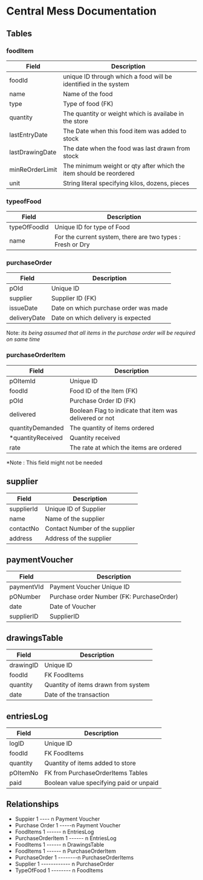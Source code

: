 # Central Mess Documentation

## Tables

### foodItem
Field | Description
-----|--------------
foodId | unique ID through which a food will be identified in the system
name | Name of the food
type | Type of food (FK)
quantity | The quantity or weight which is availabe in the store
lastEntryDate | The Date when this food item was added to stock
lastDrawingDate | The date when the food was last drawn from stock
minReOrderLimit | The minimum weight or qty after which the item should be reordered
unit|String literal specifying kilos, dozens, pieces

### typeofFood
Field | Description
------|-------------
typeOfFoodId | Unique ID for type of Food
name | For the current system, there are two types : Fresh or Dry

### purchaseOrder
Field | Description
------|-------------
pOId| Unique ID
supplier | Supplier ID (FK)
issueDate | Date on which purchase order was made
deliveryDate | Date on which delivery is expected


Note:
*its being assumed that all items in the purchase order will be required on same time*

### purchaseOrderItem
Field | Description
------|-------------
pOItemId  | Unique ID
foodId | Food ID of the Item (FK)
pOId | Purchase Order ID (FK)
delivered | Boolean Flag to indicate that item was delivered or not
quantityDemanded | The quantity of items ordered
*quantityReceived | Quantity received
rate | The rate at which the items are ordered

*Note : This field might not be needed

## supplier
Field | Description
------|-------------
supplierId | Unique ID of Supplier
name | Name of the supplier
contactNo | Contact Number of the supplier
address | Address of the supplier


## paymentVoucher
Field | Description
------|-------------
paymentVId | Payment Voucher Unique ID
pONumber | Purchase order Number (FK: PurchaseOrder)
date | Date of Voucher
supplierID | SupplierID

## drawingsTable

Field|Description
-----|------------
drawingID | Unique ID
foodId | FK FoodItems 
quantity | Quantity of items drawn from system
date | Date of the transaction

## entriesLog

Field|Description
-----|------------
logID | Unique ID
foodId | FK FoodItems
quantity | Quantity of items added to store
pOItemNo | FK from PurchaseOrderItems Tables
paid | Boolean value specifying paid or unpaid

## Relationships
 - Suppier 1 ---- n Payment Voucher 
 - Purchase Order 1 -----n Payment Voucher
 - FoodItems 1 ------ n EntriesLog
 - PurchaseOrderItem 1 ------ n EntriesLog
 - FoodItems 1 ------ n DrawingsTable
 - FoodItems 1 ------ n PurchaseOrderItem
 - PurchaseOrder 1 --------n PurchaseOrderItems
 - Supplier 1 ------------ n PurchaseOrder
 - TypeOfFood 1 -------- n FoodItems